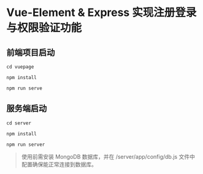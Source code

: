 # Vue-Element & Express 实现注册登录与权限验证功能

## 前端项目启动
```
cd vuepage

npm install

npm run serve
```

## 服务端启动
```
cd server

npm install

npm run server
```

> 使用前需安装 MongoDB 数据库，并在 /server/app/config/db.js 文件中配置确保能正常连接到数据库。